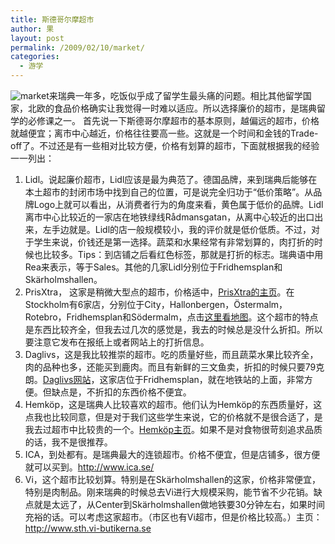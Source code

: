 ```yaml
---
title: 斯德哥尔摩超市
author: 果
layout: post
permalink: /2009/02/10/market/
categories:
  - 游学
---
```

![market](http://lh3.ggpht.com/_8QVjn5bCEU4/SZGMQmtbt7I/AAAAAAAAVXA/cn6JuNY4BtM/s400/gronsaker1.jpg)来瑞典一年多，吃饭似乎成了留学生最头痛的问题。相比其他留学国家，北欧的食品价格确实让我觉得一时难以适应。所以选择廉价的超市，是瑞典留学的必修课之一。 
首先说一下斯德哥尔摩超市的基本原则，越偏远的超市，价格就越便宜；离市中心越近，价格往往要高一些。这就是一个时间和金钱的Trade-off了。不过还是有一些相对比较方便，价格有划算的超市，下面就根据我的经验一一列出：

1. Lidl。说起廉价超市，Lidl应该是最为典范了。德国品牌，来到瑞典后能够在本土超市的封闭市场中找到自己的位置，可是说完全归功于“低价策略”。从品牌Logo上就可以看出，从消费者行为的角度来看，黄色属于低价的品牌。Lidl离市中心比较近的一家店在地铁绿线Rådmansgatan，从离中心较近的出口出来，左手边就是。Lidl的店一般规模较小，我的评价就是低价低质。不过，对于学生来说，价钱还是第一选择。蔬菜和水果经常有非常划算的，肉打折的时候也比较多。Tips：到店铺之后看红色标签，那就是打折的标志。瑞典语中用Rea来表示，等于Sales。其他的几家Lidl分别位于Fridhemsplan和Skärholmshallen。
2. PrisXtra， 这家是稍微大型点的超市，价格适中，<a href="http://prisxtra.se.loopiadns.com/index.html">PrisXtra的主页</a>。在Stockholm有6家店，分别位于City，Hallonbergen，Östermalm，Rotebro，Fridhemsplan和Södermalm，点击<a href="http://prisxtra.se.loopiadns.com/vara-butiker/varabutiker.html">这里看地图</a>。这个超市的特点是东西比较齐全，但我去过几次的感觉是，我去的时候总是没什么折扣。所以要注意它发布在报纸上或者网站上的打折信息。
3. Daglivs，这是我比较推崇的超市。吃的质量好些，而且蔬菜水果比较齐全，肉的品种也多，还能买到鹿肉。而且有新鲜的三文鱼卖，折扣的时候只要79克朗。<a href="http://www.daglivs.com/">Daglivs网站</a>，这家店位于Fridhemsplan，就在地铁站的上面，非常方便。但缺点是，不折扣的东西价格不便宜。
4. Hemköp，这是瑞典人比较喜欢的超市。他们认为Hemköp的东西质量好，这点我也比较同意，但是对于我们这些学生来说，它的价格就不是很合适了，是我去过超市中比较贵的一个。<a href="http://www.hemkop.se/">Hemköp主页</a>。如果不是对食物很苛刻追求品质的话，我不是很推荐。
5. ICA，到处都有。是瑞典最大的连锁超市。价格不便宜，但是店铺多，很方便就可以买到。http://www.ica.se/
6. Vi，这个超市比较划算。特别是在Skärholmshallen的这家，价格非常便宜，特别是肉制品。刚来瑞典的时候总去Vi进行大规模采购，能节省不少花销。缺点就是太远了，从Center到Skärholmshallen做地铁要30分钟左右，如果时间充裕的话。可以考虑这家超市。（市区也有Vi超市，但是价格比较高。）主页：http://www.sth.vi-butikerna.se

